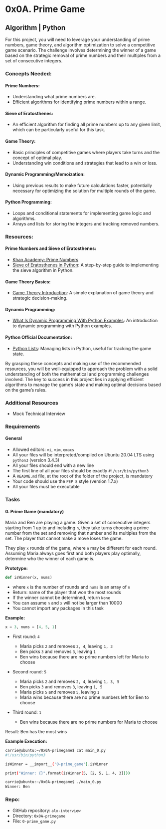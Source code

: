 # 0x0A. Prime Game

## Algorithm | Python

For this project, you will need to leverage your understanding of prime numbers, game theory, and algorithm optimization to solve a competitive game scenario. The challenge involves determining the winner of a game based on the strategic removal of prime numbers and their multiples from a set of consecutive integers.

### Concepts Needed:

#### Prime Numbers:
- Understanding what prime numbers are.
- Efficient algorithms for identifying prime numbers within a range.

#### Sieve of Eratosthenes:
- An efficient algorithm for finding all prime numbers up to any given limit, which can be particularly useful for this task.

#### Game Theory:
- Basic principles of competitive games where players take turns and the concept of optimal play.
- Understanding win conditions and strategies that lead to a win or loss.

#### Dynamic Programming/Memoization:
- Using previous results to make future calculations faster, potentially necessary for optimizing the solution for multiple rounds of the game.

#### Python Programming:
- Loops and conditional statements for implementing game logic and algorithms.
- Arrays and lists for storing the integers and tracking removed numbers.

### Resources:

#### Prime Numbers and Sieve of Eratosthenes:
- [Khan Academy: Prime Numbers](https://www.khanacademy.org/math/algebra/x2f8bb11595b61c86:systems-equations/x2f8bb11595b61c86:prime-composite-numbers/v/prime-numbers)
- [Sieve of Eratosthenes in Python](https://www.geeksforgeeks.org/sieve-of-eratosthenes/): A step-by-step guide to implementing the sieve algorithm in Python.

#### Game Theory Basics:
- [Game Theory Introduction](https://www.investopedia.com/terms/g/gametheory.asp): A simple explanation of game theory and strategic decision-making.

#### Dynamic Programming:
- [What Is Dynamic Programming With Python Examples](https://www.freecodecamp.org/news/demystifying-dynamic-programming-3efafb8d4296/): An introduction to dynamic programming with Python examples.

#### Python Official Documentation:
- [Python Lists](https://docs.python.org/3/tutorial/datastructures.html): Managing lists in Python, useful for tracking the game state.

By grasping these concepts and making use of the recommended resources, you will be well-equipped to approach the problem with a solid understanding of both the mathematical and programming challenges involved. The key to success in this project lies in applying efficient algorithms to manage the game’s state and making optimal decisions based on the game’s rules.

### Additional Resources
- Mock Technical Interview

### Requirements
#### General
- Allowed editors: `vi`, `vim`, `emacs`
- All your files will be interpreted/compiled on Ubuntu 20.04 LTS using `python3` (version 3.4.3)
- All your files should end with a new line
- The first line of all your files should be exactly `#!/usr/bin/python3`
- A `README.md` file, at the root of the folder of the project, is mandatory
- Your code should use the `PEP 8` style (version 1.7.x)
- All your files must be executable

### Tasks

#### 0. Prime Game (mandatory)
Maria and Ben are playing a game. Given a set of consecutive integers starting from 1 up to and including `n`, they take turns choosing a prime number from the set and removing that number and its multiples from the set. The player that cannot make a move loses the game.

They play `x` rounds of the game, where `n` may be different for each round. Assuming Maria always goes first and both players play optimally, determine who the winner of each game is.

**Prototype:**
```python
def isWinner(x, nums)
```
- where `x` is the number of rounds and `nums` is an array of `n`
- Return: name of the player that won the most rounds
- If the winner cannot be determined, return `None`
- You can assume `n` and `x` will not be larger than 10000
- You cannot import any packages in this task

**Example:**
```python
x = 3, nums = [4, 5, 1]
```

- First round: `4`
  - Maria picks `2` and removes `2, 4`, leaving `1, 3`
  - Ben picks `3` and removes `3`, leaving `1`
  - Ben wins because there are no prime numbers left for Maria to choose

- Second round: `5`
  - Maria picks `2` and removes `2, 4`, leaving `1, 3, 5`
  - Ben picks `3` and removes `3`, leaving `1, 5`
  - Maria picks `5` and removes `5`, leaving `1`
  - Maria wins because there are no prime numbers left for Ben to choose

- Third round: `1`
  - Ben wins because there are no prime numbers for Maria to choose

Result: Ben has the most wins

**Example Execution:**
```bash
carrie@ubuntu:~/0x0A-primegame$ cat main_0.py
#!/usr/bin/python3

isWinner = __import__('0-prime_game').isWinner

print("Winner: {}".format(isWinner(5, [2, 5, 1, 4, 3])))

carrie@ubuntu:~/0x0A-primegame$ ./main_0.py
Winner: Ben
```

### Repo:
- GitHub repository: `alx-interview`
- Directory: `0x0A-primegame`
- File: `0-prime_game.py`